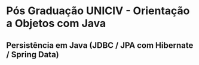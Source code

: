 # Pós Graduação UNICIV - Orientação a Objetos com Java

## Persistência em Java (JDBC / JPA com Hibernate / Spring Data)
